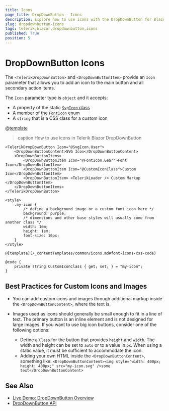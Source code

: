 ```yaml
---
title: Icons
page_title: DropDownButton - Icons
description: Explore how to use icons with the DropDownButton for Blazor. See how you can add icons in the primary button and in the secondary action items. Revise the supported icon types that you can use.
slug: dropdownbutton-icons
tags: telerik,blazor,dropdownbutton,icons
published: True
position: 5
---
```


# DropDownButton Icons

The `<TelerikDropDownButton>` and `<DropDownButtonItem>` provide an `Icon` parameter that allows you to add an icon to the main button and all secondary action items.

The `Icon` parameter type is `object` and it accepts:

* A property of the static [`SvgIcon` class](slug://common-features-icons#icons-list)
* A member of the [`FontIcon` enum](slug://common-features-icons#icons-list)
* A `string` that is a CSS class for a custom icon

@[template](/_contentTemplates/common/icons.md#font-icons-css-note)

>caption How to use icons in Telerik Blazor DropDownButton

````RAZOR
<TelerikDropDownButton Icon="@SvgIcon.User">
    <DropDownButtonContent>SVG Icon</DropDownButtonContent>
    <DropDownButtonItems>
        <DropDownButtonItem Icon="@FontIcon.Gear">Font Icon</DropDownButtonItem>
        <DropDownButtonItem Icon="@CustomIconClass">Custom Icon</DropDownButtonItem>
        <DropDownButtonItem> <TelerikLoader /> Custom Markup </DropDownButtonItem>
    </DropDownButtonItems>
</TelerikDropDownButton>

<style>
    .my-icon {
        /* define a background image or a custom font icon here */
        background: purple;
        /* dimensions and other base styles will usually come from another class */
        width: 1em;
        height: 1em;
        font-size: 16px;
    }
</style>

@[template](/_contentTemplates/common/icons.md#font-icons-css-code)

@code {
    private string CustomIconClass { get; set; } = "my-icon";
}
````

## Best Practices for Custom Icons and Images

* You can add custom icons and images through additional markup inside the `<DropDownButtonContent>`, where the text is.

* Images used as icons should generally be small enough to fit in a line of text. The primary button is an inline element and is not designed for large images. If you want to use big icon buttons, consider one of the following options:

    * Define a `Class` for the button that provides `height` and `width`. The width and height can be set to `auto` or to a value in `px`. When using a static value, it must be sufficient to accommodate the icon.
    * Adding your own HTML inside the `<DropDownButtonContent>`, something like: `<DropDownButtonContent><img style="width: 400px; height: 400px;" src="my-icon.svg" />some text</DropDownButtonContent>`


## See Also

* [Live Demo: DropDownButton Overview](https://demos.telerik.com/blazor-ui/dropdownbutton/overview)
* [DropDownButton API](/blazor-ui/api/Telerik.Blazor.Components.TelerikDropDownButton)
